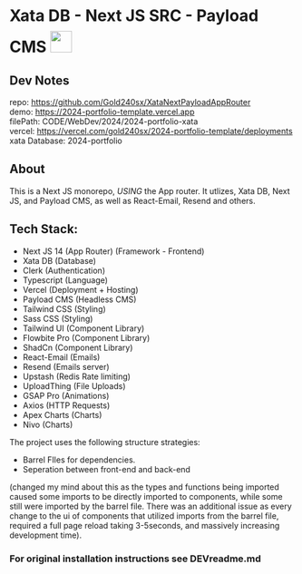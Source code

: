 # Xata DB - Next JS SRC - Payload CMS <img style=" height:38px; padding-top:10px;" src="https://i.ibb.co/ydRpMMZ/Untitled.png"/>

## Dev Notes

repo: https://github.com/Gold240sx/XataNextPayloadAppRouter<br />
demo: https://2024-portfolio-template.vercel.app<br />
filePath: CODE/WebDev/2024/2024-portfolio-xata <br />
vercel: https://vercel.com/gold240sx/2024-portfolio-template/deployments<br />
xata Database: 2024-portfolio <br />

## About

This is a Next JS monorepo, _USING_ the App router. It utlizes, Xata DB, Next JS, and Payload CMS, as well as React-Email, Resend and others.

## Tech Stack:

-   Next JS 14 (App Router) (Framework - Frontend)
-   Xata DB (Database)
-   Clerk (Authentication)
-   Typescript (Language)
-   Vercel (Deployment + Hosting)
-   Payload CMS (Headless CMS)
-   Tailwind CSS (Styling)
-   Sass CSS (Styling)
-   Tailwind UI (Component Library)
-   Flowbite Pro (Component Library)
-   ShadCn (Component Library)
-   React-Email (Emails)
-   Resend (Emails server)
-   Upstash (Redis Rate limiting)
-   UploadThing (File Uploads)
-   GSAP Pro (Animations)
-   Axios (HTTP Requests)
-   Apex Charts (Charts)
-   Nivo (Charts)

The project uses the following structure strategies:

-   Barrel FIles for dependencies.
-   Seperation between front-end and back-end

(changed my mind about this as the types and functions being imported caused some imports to be directly imported to components, while some still were imported by the barrel file. There was an additional issue as every change to the ui of components that utilized imports from the barrel file, required a full page reload taking 3-5seconds, and massively increasing development time).

### For original installation instructions see DEVreadme.md
